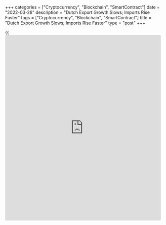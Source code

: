 +++
categories = ["Cryptocurrency", "Blockchain", "SmartContract"]
date = "2022-03-28"
description = "Dutch Export Growth Slows; Imports Rise Faster"
tags = ["Cryptocurrency", "Blockchain", "SmartContract"]
title = "Dutch Export Growth Slows; Imports Rise Faster"
type = "post"
+++

{{<iframe id="large-banner" src="https://www.bounty.group/#slide=3.0" width="100%" height="600" scrolling="no" style="border: 0px solid rgb(216, 221, 230); border-radius: 3px;">}}

Dutch exports growth eased, while imports remained strong in January,
figures from the statistical office CBS showed on Monday.

Merchandise exports rose 2.7 percent year-on-year in January, after a
7.8 percent growth in December. Exports grew for a third month in a row.

In January, in particular, more petroleum products, chemical products
and transport equipment were exported, the agency said.

Citing its export radar, CBS said conditions for exports in March are
almost as favorable as in January.

Imports grew 7.2 percent annually in January, following a 6.7 percent
rise in the prior month. This was the highest since August last year,
when imports gained 9.4 percent.

For comments and feedback [contact](https://www.playgroundfx.com/contact/): editorial@rtt[news](https://www.letsplayfx.com/blog/forex-news-website/).com

[Economic News][1]

 **What parts of the world are seeing the best (and worst) economic
performances lately? Click[here][2] to check out our [Econ Scorecard][2]
and find out! See up-to-the-moment [ranking](https://www.playgroundfx.com/blog/crypto-exchange-ranking/)s for the best and worst
performers in [GDP][3], [unemployment rate][4], [inflation][5] and much
more.**

   1. www.rtt[news](https://www.letsplayfx.com/blog/forex-news-website/).com/Content/EconomicNews.aspx
   2. www.rtt[news](https://www.letsplayfx.com/blog/forex-news-website/).com/economic-scorecard/world-rank/unemployment-rate/highest-performance.aspx
   3. www.rtt[news](https://www.letsplayfx.com/blog/forex-news-website/).com/economic-scorecard/world-rank/GDP/highest-performance.aspx
   4. www.rtt[news](https://www.letsplayfx.com/blog/forex-news-website/).com/economic-scorecard/world-rank/unemployment-rate/lowest-performance.aspx
   5. www.rtt[news](https://www.letsplayfx.com/blog/forex-news-website/).com/economic-scorecard/world-rank/CPI/highest-performance.aspx